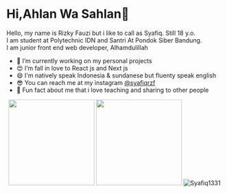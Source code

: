 # Hi,Ahlan Wa Sahlan👋
Hello, my name is Rizky Fauzi but i like to call as Syafiq. Still 18 y.o.     
I am student at Polytechnic IDN and Santri At Pondok Siber Bandung.    
I am junior front end web developer, Alhamdulillah

- 🤩 I’m currently working on my personal projects 
- 😍 I’m fall in love to React js and Next js
- 😄 I'm natively speak Indonesia & sundanese but fluenty speak english
- 😎 You can reach me at my instagram [@syafiqrzf](https://www.instagram.com/syafiqrzf)
- 🤯 Fun fact about me that i love teaching and sharing to other people 
<p align="center">
  <img height="200em" src="https://github-readme-stats-eight-theta.vercel.app/api/top-langs/?username=Syafiq1331&layout=compact&langs_count=8&theme=algolia"/>
  <img height="200em" src="https://github-readme-stats-eight-theta.vercel.app/api?username=Syafiq1331&show_icons=true&theme=algolia&include_all_commits=true&count_private=true"/>
  <img src="https://github-readme-streak-stats.herokuapp.com/?user=Syafiq1331&" alt="Syafiq1331" />
</p>
<p>

</p>
